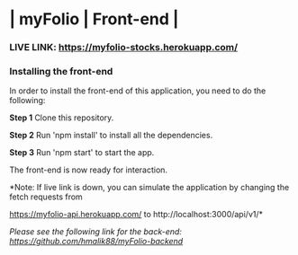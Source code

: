 # | myFolio | Front-end |

### LIVE LINK: https://myfolio-stocks.herokuapp.com/

### Installing the front-end

In order to install the front-end of this application, you need to do the following:


**Step 1** Clone this repository.

**Step 2** Run 'npm install' to install all the dependencies.

**Step 3** Run 'npm start' to start the app.


The front-end is now ready for interaction.

*Note: If live link is down, you can simulate the application by changing the fetch requests from

https://myfolio-api.herokuapp.com/ to http://localhost:3000/api/v1/*

*Please see the following link for the back-end: https://github.com/hmalik88/myFolio-backend* 
